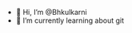 - 👋 Hi, I’m @Bhkulkarni
- 🌱 I’m currently learning about git


<!---
Bhkulkarni/Bhkulkarni is a ✨ special ✨ repository because its `README.md` (this file) appears on your GitHub profile.
You can click the Preview link to take a look at your changes.
--->
